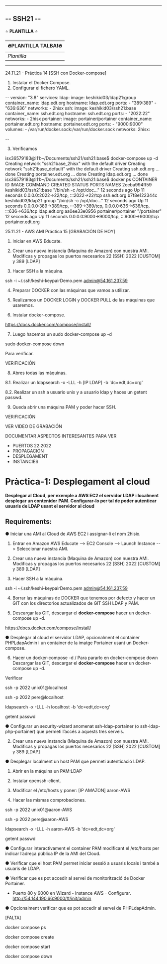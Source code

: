 -----------
-- SSH21 --
-----------

<!---
# Plantilla H1
## Plantilla H2
### Plantilla H3
-->
<!--- <img src="https://phoneky.co.uk/thumbs/screensavers/down/original/linux_3rj131p8.gif" />
-->

⭐️ **PLANTILLA** ⭐️

| 🔥PLANTILLA TALBA❗🔥 | 
| ------------- |
| *Plantilla* |


--------------------------------------------------------------------------------

24.11.21 - Práctica 14 [SSH con Docker-compose]

1. Instalar el Docker Compose.
2. Configurar el fichero YAML.

--
version: "3.8"
services:
  ldap:
    image: keshikid03/ldap21:group
    container_name: ldap.edt.org
    hostname: ldap.edt.org
    ports: 
      - "389:389"
      - "636:636"
    networks:
     - 2hisx
  ssh:
    image: keshikid03/ssh21:base
    container_name: ssh.edt.org
    hostname: ssh.edt.org
    ports:
      - "2022:22"
    networks:
     - 2hisx
  portainer:
    image: portainer/portainer
    container_name: portainer.edt.org
    hostname: portainer.edt.org
    ports: 
     - "9000:9000"
    volumes:
     - /var/run/docker.sock:/var/run/docker.sock 
networks:
  2hisx:

--

3. Verificamos 

isx36579183@i11:~/Documents/ssh21/ssh21:base$ docker-compose up -d
Creating network "ssh21base_2hisx" with the default driver
Creating network "ssh21base_default" with the default driver
Creating ssh.edt.org       ... done
Creating portainer.edt.org ... done
Creating ldap.edt.org      ... done
isx36579183@i11:~/Documents/ssh21/ssh21:base$ docker ps
CONTAINER ID   IMAGE                     COMMAND                  CREATED          STATUS          PORTS                                                                          NAMES
2eeba994ff59   keshikid03/ssh21:base     "/bin/sh -c /opt/doc…"   12 seconds ago   Up 11 seconds   0.0.0.0:2022->22/tcp, :::2022->22/tcp                                          ssh.edt.org
b7f8e122344c   keshikid03/ldap21:group   "/bin/sh -c /opt/doc…"   12 seconds ago   Up 11 seconds   0.0.0.0:389->389/tcp, :::389->389/tcp, 0.0.0.0:636->636/tcp, :::636->636/tcp   ldap.edt.org
aa0ee33e0956   portainer/portainer       "/portainer"             12 seconds ago   Up 11 seconds   0.0.0.0:9000->9000/tcp, :::9000->9000/tcp                                      portainer.edt.org


25.11.21 - AWS AMI Práctica 15 [GRABACIÓN DE HOY]

1. Iniciar en AWS Educate.

2. Crear una nueva instancia (Maquina de Amazon) con nuestra AMI. Modificas y propagas los puertos necesarios 22 [SSH] 2022 [CUSTOM] y 389 [LDAP]

3. Hacer SSH a la máquina.

ssh -i ~/.ssh/keshi-keypairDemo.pem admin@54.161.237.59

4. Preparar DOCKER con las máquinas que vamos a utilizar. 

5. Realizamos un DOCKER LOGIN y DOCKER PULL de las máquinas que usaremos.

6. Instalar docker-compose.

https://docs.docker.com/compose/install/ 

7. Luego hacemos un sudo docker-compose up -d

sudo docker-compose down

Para verificar.

VERIFICACIÓN

8. Abres todas las máquinas.

8.1. Realizar un ldapsearch -x -LLL -h [IP LDAP] -b 'dc=edt,dc=org'

8.2. Realizar un ssh a usuario unix y a usuario ldap y haces un getent passwd.



9. Queda abrir una máquina PAM y poder hacer SSH.

VERIFICACIÓN

VER VIDEO DE GRABACIÓN

DOCUMENTAR ASPECTOS INTERESANTES PARA VER

* PUERTOS 22:2022
* PROPAGACIÓN
* DESPLEGAMENT
* INSTANCIES


# Pràctica-1: Desplegament al cloud

**Desplegar al Cloud, per exemple a AWS EC2 el servidor LDAP i localment desplegar un contenidor** **PAM. Configurar-lo per tal de poder autenticar usuaris de LDAP usant el servidor**
**al cloud**

## Requirements:

● Iniciar una AMI al Cloud de AWS EC2 i assignar-li el nom 2hisix.

1. Entrar en Amazon AWS Educate --> EC2 Console --> Launch Instance --> Seleccionar nuestra AMI.

2. Crear una nueva instancia (Maquina de Amazon) con nuestra AMI. Modificas y propagas los puertos necesarios 22 [SSH] 2022 [CUSTOM] y 389 [LDAP]

3. Hacer SSH a la máquina.

ssh -i ~/.ssh/keshi-keypairDemo.pem admin@54.161.237.59

4. Borrar las máquinas de DOCKER que tenemos por defecto y hacer un GIT con los directorios actualizados de GIT SSH LDAP y PAM.

5. Descargar las GIT, descargar el **docker-compose** hacer un docker-compose up -d.

https://docs.docker.com/compose/install/ 


● Desplegar al cloud el servidor LDAP, opcionalment el container PHPLdapAdmin i un
container de la imatge Portainer usant un Docker-compose.



6. Hacer un docker-compose -d / Para pararlo en docker-compose down 
Descargar las GIT, descargar el **docker-compose** hacer un docker-compose up -d.

Verificar

ssh -p 2022 unix01@localhost

ssh -p 2022 pere@localhost

ldapsearch -x -LLL -h localhost -b 'dc=edt,dc=org'

getent passwd


● Configurar un security-wizard anomenat ssh-ldap-portainer (o ssh-ldap-php-portainer) que permeti l’accés a aquests tres serveis.

2. Crear una nueva instancia (Maquina de Amazon) con nuestra AMI. Modificas y propagas los puertos necesarios 22 [SSH] 2022 [CUSTOM] y 389 [LDAP]

● Desplegar localment un host PAM que permeti autenticació LDAP.

1. Abrir en la máquina un PAM:LDAP

2. Instalar openssh-client.

3. Modificar el /etc/hosts y poner:
[IP AMAZON] aaron-AWS

4. Hacer las mismas comprobaciones.

ssh -p 2022 unix01@aaron-AWS

ssh -p 2022 pere@aaron-AWS

ldapsearch -x -LLL -h aaron-AWS -b 'dc=edt,dc=org'

getent passwd


● Configurar interactivament el container PAM modificant el /etc/hosts per indicar
l’adreça pública IP de la AMI del Cloud.



● Verificar que el host PAM permet iniciar sessió a usuaris locals i també a usuaris de
LDAP.

● Verificar que es pot accedir al servei de monitorització de Docker Portainer.

* Puerto 80 y 9000 en Wizard - Instance AWS - Configurar.
http://54.144.190.66:9000/#/init/admin 


● Opcionalment verificar que es pot accedir al servei de PHPLdapAdmin.

[FALTA]











docker compose ps

docker compose create

docker compose start

docker compose down






